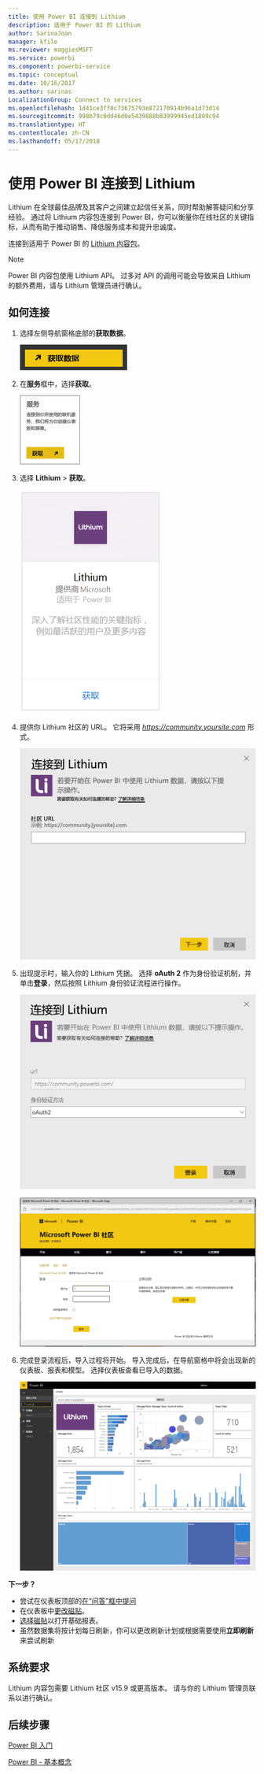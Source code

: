 ```yaml
---
title: 使用 Power BI 连接到 Lithium
description: 适用于 Power BI 的 Lithium
author: SarinaJoan
manager: kfile
ms.reviewer: maggiesMSFT
ms.service: powerbi
ms.component: powerbi-service
ms.topic: conceptual
ms.date: 10/16/2017
ms.author: sarinas
LocalizationGroup: Connect to services
ms.openlocfilehash: 1d41ce3ff0c73675793e872170914b96a1d73d14
ms.sourcegitcommit: 998b79c0dd46d0e5439888b83999945ed1809c94
ms.translationtype: HT
ms.contentlocale: zh-CN
ms.lasthandoff: 05/17/2018
---
```

# <a name="connect-to-lithium-with-power-bi"></a>使用 Power BI 连接到 Lithium
Lithium 在全球最佳品牌及其客户之间建立起信任关系，同时帮助解答疑问和分享经验。 通过将 Lithium 内容包连接到 Power BI，你可以衡量你在线社区的关键指标，从而有助于推动销售、降低服务成本和提升忠诚度。 

连接到适用于 Power BI 的 [Lithium 内容包](https://app.powerbi.com/getdata/services/lithium)。

>[!NOTE]
>Power BI 内容包使用 Lithium API。 过多对 API 的调用可能会导致来自 Lithium 的额外费用，请与 Lithium 管理员进行确认。

## <a name="how-to-connect"></a>如何连接
1. 选择左侧导航窗格底部的**获取数据**。
   
   ![](media/service-connect-to-lithium/pbi_getdata.png) 
2. 在**服务**框中，选择**获取**。
   
   ![](media/service-connect-to-lithium/pbi_getservices.png) 
3. 选择 **Lithium** \> **获取**。
   
   ![](media/service-connect-to-lithium/lithiumconnect.png)
4. 提供你 Lithium 社区的 URL。 它将采用 *https://community.yoursite.com* 形式。
   
   ![](media/service-connect-to-lithium/params.png)
5. 出现提示时，输入你的 Lithium 凭据。 选择 **oAuth 2** 作为身份验证机制，并单击**登录**，然后按照 Lithium 身份验证流程进行操作。
   
   ![](media/service-connect-to-lithium/creds.png)
   
   ![](media/service-connect-to-lithium/creds2.png)
6. 完成登录流程后，导入过程将开始。 导入完成后，在导航窗格中将会出现新的仪表板、报表和模型。 选择仪表板查看已导入的数据。
   
    ![](media/service-connect-to-lithium/lithium.png)

**下一步？**

* 尝试在仪表板顶部的[在“问答”框中提问](power-bi-q-and-a.md)
* 在仪表板中[更改磁贴](service-dashboard-edit-tile.md)。
* [选择磁贴](service-dashboard-tiles.md)以打开基础报表。
* 虽然数据集将按计划每日刷新，你可以更改刷新计划或根据需要使用**立即刷新**来尝试刷新

## <a name="system-requirements"></a>系统要求
Lithium 内容包需要 Lithium 社区 v15.9 或更高版本。 请与你的 Lithium 管理员联系以进行确认。

## <a name="next-steps"></a>后续步骤
[Power BI 入门](service-get-started.md)

[Power BI - 基本概念](service-basic-concepts.md)


